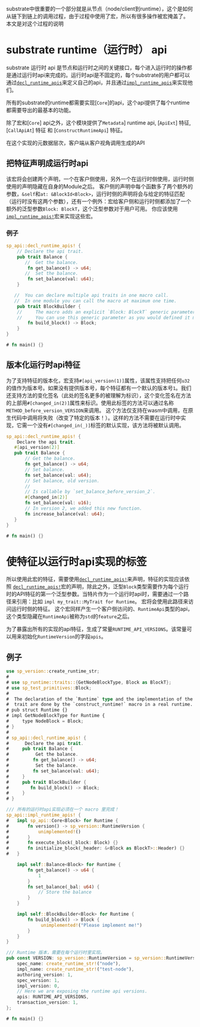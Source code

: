 substrate中很重要的一个部分就是从节点（node/client到runtime），这个是如何从链下到链上的调用过程，由于过程中使用了宏，所以有很多操作被宏掩盖了。 本文是对这个过程的说明

# substrate runtime（运行时） api
substrate 运行时 api 是节点和运行时之间的关键接口，每个进入运行时的操作都是通过运行时api来完成的。运行时api是不固定的，每个substrate的用户都可以通过[`decl_runtime_apis`](macro.decl_runtime_apis.html)来定义自己的api，并且通过[`impl_runtime_apis`](macro.impl_runtime_apis.html)来实现他们。

所有的substrate的runtime都需要实现[`Core`]的api，这个api提供了每个runtime都需要导出的最基本的功能。

除了宏和[`Core`] api之外，这个模块提供了`Metadata`] runtime api,  [`ApiExt`] 特征,  [`CallApiAt`] 特征 和 [`ConstructRuntimeApi`] 特征。

在这个实现的元数据层次，客户端从客户视角调用生成的API 

## 把特征声明成运行时api
该宏将会创建两个声明，一个在客户侧使用，另外一个在运行时侧使用，运行时侧使用的声明隐藏在自身的Module之后。
客户侧的声明中每个函数多了两个额外的参数，`&self`和`at: &BlockId<Block>`，运行时侧的声明将会与给定的特征匹配（运行时没有这两个参数），还有一个例外：宏给客户侧和运行时侧都添加了一个额外的泛型参数`Block: BlockT`，这个泛型参数对于用户可用。
你应该使用[`impl_runtime_apis!`](macro.impl_runtime_apis.html)宏来实现这些宏。

### 例子

 ```rust
 sp_api::decl_runtime_apis! {
     // Declare the api trait.
     pub trait Balance {
        //  Get the balance.
         fn get_balance() -> u64;
        //  Set the balance.
         fn set_balance(val: u64);
     }

    //  You can declare multiple api traits in one macro call.
    //  In one module you can call the macro at maximum one time.
     pub trait BlockBuilder {
     //     The macro adds an explicit `Block: BlockT` generic parameter for you.
     //     You can use this generic parameter as you would defined it manually.
         fn build_block() -> Block;
     }
 }

 # fn main() {}
 ```
 ## 版本化运行时api特征
 为了支持特征的版本化，宏支持`#[api_version(1)]`属性，该属性支持把任何`u32`的值作为版本号。如果没有提供版本号，每个特征都有一个默认的版本号`1`。我们还支持方法的变化签名（此处的签名更多的被理解为标识），这个变化签名在方法的上部用`#[changed_in(2)]`属性来标识。使用此标签的方法可以通过名称`METHOD_before_version_VERSION`来调用。 这个方法仅支持在wasm中调用，在原生代码中调用将失败（改变了特定的版本！）。这样的方法不需要在运行时中实现，它需一个没有`#[changed_in(_)]`标签的默认实现，该方法将被默认调用。
  ```rust
 sp_api::decl_runtime_apis! {
      Declare the api trait.
     #[api_version(2)]
     pub trait Balance {
         // Get the balance.
         fn get_balance() -> u64;
         // Set balance.
         fn set_balance(val: u64);
         // Set balance, old version.
         //
         // Is callable by `set_balance_before_version_2`.
         #[changed_in(2)]
         fn set_balance(val: u16);
         // In version 2, we added this new function.
         fn increase_balance(val: u64);
     }
 }

 # fn main() {}
 ```

 # 使特征以运行时api实现的标签

所以使用此宏的特征，需要使用[`decl_runtime_apis!`](macro.decl_runtime_apis.html)来声明，特征的实现应该依照 [`decl_runtime_apis!`](macro.decl_runtime_apis.html)宏的声明，除此之外，泛型`Block`类型需要作为每个运行时的API特征的第一个泛型参数。当特片作为一个运行时api时，需要通过一个路径来引用：比如 `impl my_trait::MyTrait for Runtime`。 宏将会使用此路径来访问运行时侧的特征。
这个宏同样产生一个客户侧访问的、`RuntimeApi`类型的api，这个类型隐藏在`RuntimeApi`被称为`std`的`feature`之后。

为了暴露出所有的实现的api特征，生成了常量`RUNTIME_API_VERSIONS`。该常量可以用来初始化`RuntimeVersion`的字段`apis`。

 ## 例子

 ```rust
 use sp_version::create_runtime_str;
 #
 # use sp_runtime::traits::{GetNodeBlockType, Block as BlockT};
 # use sp_test_primitives::Block;
 #
 #  The declaration of the `Runtime` type and the implementation of the `GetNodeBlockType`
 #  trait are done by the `construct_runtime!` macro in a real runtime.
 # pub struct Runtime {}
 # impl GetNodeBlockType for Runtime {
 #     type NodeBlock = Block;
 # }
 #
 # sp_api::decl_runtime_apis! {
 #      Declare the api trait.
 #     pub trait Balance {
 #          Get the balance.
 #         fn get_balance() -> u64;
 #          Set the balance.
 #         fn set_balance(val: u64);
 #     }
 #     pub trait BlockBuilder {
 #        fn build_block() -> Block;
 #     }
 # }

 /// 所有的运行时api实现必须在一个 macro 里完成！
 sp_api::impl_runtime_apis! {
 #   impl sp_api::Core<Block> for Runtime {
 #       fn version() -> sp_version::RuntimeVersion {
 #           unimplemented!()
 #       }
 #       fn execute_block(_block: Block) {}
 #       fn initialize_block(_header: &<Block as BlockT>::Header) {}
 #   }

     impl self::Balance<Block> for Runtime {
         fn get_balance() -> u64 {
             1
         }
         fn set_balance(_bal: u64) {
             // Store the balance
         }
     }

     impl self::BlockBuilder<Block> for Runtime {
         fn build_block() -> Block {
              unimplemented!("Please implement me!")
         }
     }
 }

 /// Runtime 版本，需要在每个运行时里实现。
 pub const VERSION: sp_version::RuntimeVersion = sp_version::RuntimeVersion {
     spec_name: create_runtime_str!("node"),
     impl_name: create_runtime_str!("test-node"),
     authoring_version: 1,
     spec_version: 1,
     impl_version: 0,
     // Here we are exposing the runtime api versions.
     apis: RUNTIME_API_VERSIONS,
     transaction_version: 1,
 };

 # fn main() {}
 ```